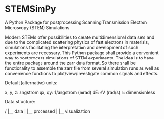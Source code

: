# STEMSimPy
A Python Package for postprocessing Scanning Transmission Electron Microscopy (STEM) Simulations

Modern STEMs offer possibilities to create multidimensional data sets and due to the complicated scattering physics of fast electrons in materials, simulations facilitating the interpretation and development of such experiments are necessary. This Python package shall provide a convenient way to postprocess simulations of STEM experiments. The idea is to base the entire package around the zarr data format. So there shall be functionality to assemble the zarr file from several simulation runs as well as convenience functions to plot/view/investigate common signals and effects.


Default (alternative) units:

x, y, z:    angstrom
qx, qy:     1/angstrom (mrad)
dE:         eV (rad/s)
n:	    dimensionless



Data structure:

/
|__ data
|
|__ processed
|
|__ visualization


